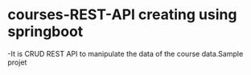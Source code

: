 # courses-REST-API creating using springboot
-It is CRUD REST API to manipulate the data of the course data.Sample projet
